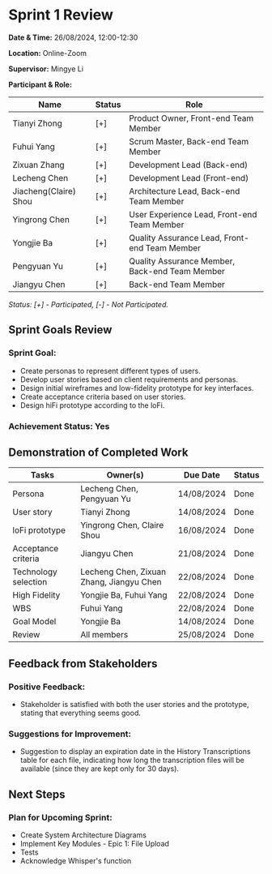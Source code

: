 # Sprint 1 Review

**Date & Time:** 26/08/2024, 12:00-12:30

**Location:** Online-Zoom

**Supervisor:** Mingye Li

**Participant & Role:**

| Name                  | Status | Role                                           |
|-----------------------|--------|------------------------------------------------|
| Tianyi Zhong          | [+]    | Product Owner, Front-end Team Member           |
| Fuhui Yang            | [+]    | Scrum Master, Back-end Team Member             |
| Zixuan Zhang          | [+]    | Development Lead (Back-end)                    |
| Lecheng Chen          | [+]    | Development Lead (Front-end)                   |
| Jiacheng(Claire) Shou | [+]    | Architecture Lead, Back-end Team Member        |
| Yingrong Chen         | [+]    | User Experience Lead, Front-end Team Member    |
| Yongjie Ba            | [+]    | Quality Assurance Lead, Front-end Team Member  |
| Pengyuan Yu           | [+]    | Quality Assurance Member, Back-end Team Member |
| Jiangyu Chen          | [+]    | Back-end Team Member                           |

*Status: [+] - Participated, [-] - Not Participated.*

## Sprint Goals Review

### Sprint Goal:

- Create personas to represent different types of users.
- Develop user stories based on client requirements and personas.
- Design initial wireframes and low-fidelity prototype for key interfaces.
- Create acceptance criteria based on user stories.
- Design hiFi prototype according to the loFi.

### Achievement Status: **Yes**

## Demonstration of Completed Work

| Tasks                | Owner(s)                                 | Due Date   | Status |
|----------------------|------------------------------------------|------------|--------|
| Persona              | Lecheng Chen, Pengyuan Yu                | 14/08/2024 | Done   |
| User story           | Tianyi Zhong                             | 14/08/2024 | Done   |
| loFi prototype       | Yingrong Chen, Claire Shou               | 16/08/2024 | Done   |
| Acceptance criteria  | Jiangyu Chen                             | 21/08/2024 | Done   |
| Technology selection | Lecheng Chen, Zixuan Zhang, Jiangyu Chen | 22/08/2024 | Done   |
| High Fidelity        | Yongjie Ba, Fuhui Yang                   | 22/08/2024 | Done   |
| WBS                  | Fuhui Yang                               | 22/08/2024 | Done   |
| Goal Model           | Yongjie Ba                               | 14/08/2024 | Done   |
| Review               | All members                              | 25/08/2024 | Done   |

## Feedback from Stakeholders

### Positive Feedback:

- Stakeholder is satisfied with both the user stories and the prototype, stating that everything
seems good.

### Suggestions for Improvement:

- Suggestion to display an expiration date in the History Transcriptions table for each file,
indicating how long the transcription files will be available (since they are kept only for 30 
  days).

## Next Steps

### Plan for Upcoming Sprint:

- Create System Architecture Diagrams
- Implement Key Modules - Epic 1: File Upload
- Tests
- Acknowledge Whisper's function
